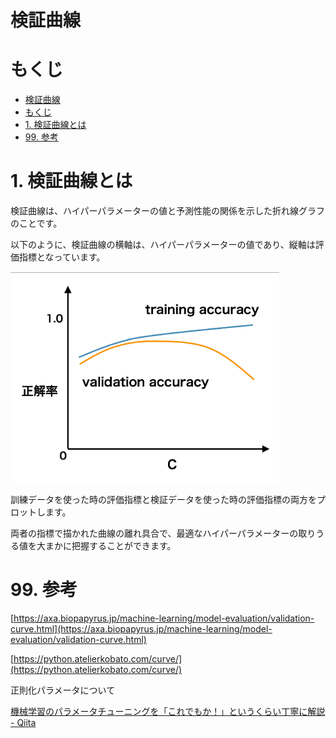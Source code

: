 # 検証曲線
# もくじ
- [検証曲線](#検証曲線)
- [もくじ](#もくじ)
- [1. 検証曲線とは](#1-検証曲線とは)
- [99. 参考](#99-参考)

# 1. 検証曲線とは

検証曲線は、ハイパーパラメーターの値と予測性能の関係を示した折れ線グラフのことです。

以下のように、検証曲線の横軸は、ハイパーパラメーターの値であり、縦軸は評価指標となっています。

![Untitled](./img/02_validation_curve/Untitled.png)

訓練データを使った時の評価指標と検証データを使った時の評価指標の両方をプロットします。

両者の指標で描かれた曲線の離れ具合で、最適なハイパーパラメーターの取りうる値を大まかに把握することができます。

# 99. 参考

[https://axa.biopapyrus.jp/machine-learning/model-evaluation/validation-curve.html](https://axa.biopapyrus.jp/machine-learning/model-evaluation/validation-curve.html)

[https://python.atelierkobato.com/curve/](https://python.atelierkobato.com/curve/)

正則化パラメータについて

[機械学習のパラメータチューニングを「これでもか！」というくらい丁寧に解説 - Qiita](https://qiita.com/c60evaporator/items/ca7eb70e1508d2ba5359#c%E3%82%92%E5%A4%89%E5%8C%96%E3%81%95%E3%81%9B%E3%81%9F%E3%81%A8%E3%81%8D)